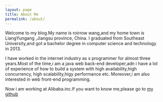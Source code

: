 ```yaml
---
layout: page
title: About Me
permalink: /about/
---
```


Welcome to my blog.My name is roirrow wang,and my home town is LiangYungang ,Jiangsu province,  China.
I graduated from Southeast University,and got a bachelor degree in computer science and technology in 2013.

I have worked in the internet industry as s programmer for almost three years.Most of the time,i am a java web 
back-end developer,adn i have a lot of experience of how to build a system with high availability,high concurrency,
high scalability,higy performance etc. Moreover,i am also interested in web front-end programming.

Now i am working at Alibaba.inc.If you want to know me,please go to  <a href="https://github.com/roirrow">my github</a>


